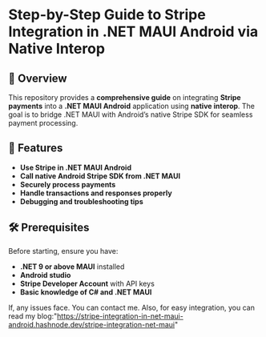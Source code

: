 # Step-by-Step Guide to Stripe Integration in .NET MAUI Android via Native Interop

## 📌 Overview
This repository provides a **comprehensive guide** on integrating **Stripe payments** into a **.NET MAUI Android** application using **native interop**. The goal is to bridge .NET MAUI with Android’s native Stripe SDK for seamless payment processing.

## 🚀 Features
- **Use Stripe in .NET MAUI Android**  
- **Call native Android Stripe SDK from .NET MAUI**  
- **Securely process payments**  
- **Handle transactions and responses properly**  
- **Debugging and troubleshooting tips**  

## 🛠️ Prerequisites
Before starting, ensure you have:
- **.NET 9 or above MAUI** installed
- **Android studio**
- **Stripe Developer Account** with API keys
- **Basic knowledge of C# and .NET MAUI**

If, any issues face. You can contact me.
Also, for easy integration, you can read my blog:"https://stripe-integration-in-net-maui-android.hashnode.dev/stripe-integration-net-maui"
